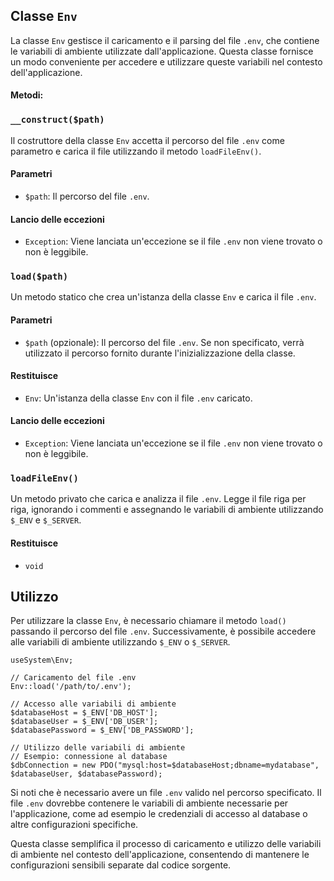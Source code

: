 ## Classe `Env`

La classe `Env` gestisce il caricamento e il parsing del file `.env`, che contiene le variabili di ambiente utilizzate dall'applicazione. Questa classe fornisce un modo conveniente per accedere e utilizzare queste variabili nel contesto dell'applicazione.

#### Metodi:

### `__construct($path)`

Il costruttore della classe `Env` accetta il percorso del file `.env` come parametro e carica il file utilizzando il metodo `loadFileEnv()`.

#### Parametri

* `$path`: Il percorso del file `.env`.

#### Lancio delle eccezioni

* `Exception`: Viene lanciata un'eccezione se il file `.env` non viene trovato o non è leggibile.

### `load($path)`

Un metodo statico che crea un'istanza della classe `Env` e carica il file `.env`.

#### Parametri

* `$path` (opzionale): Il percorso del file `.env`. Se non specificato, verrà utilizzato il percorso fornito durante l'inizializzazione della classe.

#### Restituisce

* `Env`: Un'istanza della classe `Env` con il file `.env` caricato.

#### Lancio delle eccezioni

* `Exception`: Viene lanciata un'eccezione se il file `.env` non viene trovato o non è leggibile.

### `loadFileEnv()`

Un metodo privato che carica e analizza il file `.env`. Legge il file riga per riga, ignorando i commenti e assegnando le variabili di ambiente utilizzando `$_ENV` e `$_SERVER`.

#### Restituisce

* `void`

## Utilizzo

Per utilizzare la classe `Env`, è necessario chiamare il metodo `load()` passando il percorso del file `.env`. Successivamente, è possibile accedere alle variabili di ambiente utilizzando `$_ENV` o `$_SERVER`.

```
useSystem\Env;

// Caricamento del file .env
Env::load('/path/to/.env');

// Accesso alle variabili di ambiente
$databaseHost = $_ENV['DB_HOST'];
$databaseUser = $_ENV['DB_USER'];
$databasePassword = $_ENV['DB_PASSWORD'];

// Utilizzo delle variabili di ambiente
// Esempio: connessione al database
$dbConnection = new PDO("mysql:host=$databaseHost;dbname=mydatabase", $databaseUser, $databasePassword);
```

Si noti che è necessario avere un file `.env` valido nel percorso specificato. Il file `.env` dovrebbe contenere le variabili di ambiente necessarie per l'applicazione, come ad esempio le credenziali di accesso al database o altre configurazioni specifiche.

Questa classe semplifica il processo di caricamento e utilizzo delle variabili di ambiente nel contesto dell'applicazione, consentendo di mantenere le configurazioni sensibili separate dal codice sorgente.
